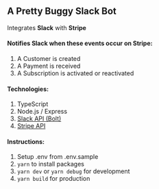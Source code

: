 ## A Pretty Buggy Slack Bot

Integrates **Slack** 
with **Stripe** 

#### Notifies Slack when these events occur on Stripe:
1. A Customer is created
2. A Payment is received
3. A Subscription is activated or reactivated

#### Technologies:
1. TypeScript
2. Node.js / Express
3. [Slack API (Bolt)](https://slack.dev/bolt-js/tutorial/getting-started)
4. [Stripe API](https://github.com/stripe/stripe-node)

#### Instructions:
1. Setup .env from .env.sample
2. `yarn` to install packages 
3. `yarn dev` or `yarn debug` for development
4. `yarn build` for production
